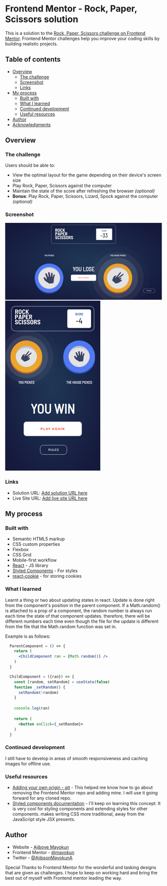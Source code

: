 # Frontend Mentor - Rock, Paper, Scissors solution

This is a solution to the [Rock, Paper, Scissors challenge on Frontend Mentor](https://www.frontendmentor.io/challenges/rock-paper-scissors-game-pTgwgvgH). Frontend Mentor challenges help you improve your coding skills by building realistic projects. 

## Table of contents

- [Overview](#overview)
  - [The challenge](#the-challenge)
  - [Screenshot](#screenshot)
  - [Links](#links)
- [My process](#my-process)
  - [Built with](#built-with)
  - [What I learned](#what-i-learned)
  - [Continued development](#continued-development)
  - [Useful resources](#useful-resources)
- [Author](#author)
- [Acknowledgments](#acknowledgments)


## Overview

### The challenge

Users should be able to:

- View the optimal layout for the game depending on their device's screen size
- Play Rock, Paper, Scissors against the computer
- Maintain the state of the score after refreshing the browser _(optional)_
- **Bonus**: Play Rock, Paper, Scissors, Lizard, Spock against the computer _(optional)_

### Screenshot

![](./src/design/screenshots/screenshot_desktop.png)
![](./src/design/screenshots/screenshot_mobile.png)

### Links

- Solution URL: [Add solution URL here](https://your-solution-url.com)
- Live Site URL: [Add live site URL here](https://your-live-site-url.com)

## My process

### Built with

- Semantic HTML5 markup
- CSS custom properties
- Flexbox
- CSS Grid
- Mobile-first workflow
- [React](https://reactjs.org/) - JS library
- [Styled Components](https://styled-components.com/) - For styles
- [react-cookie](https://www.npmjs.com/package/react-cookie) - for storing cookies

### What I learned

Learnt a thing or two about updating states in react. 
Update is done right from the component's position in the parent component. If a Math.random() is attached to a prop of a component, the random number is always run each time the state of that component updates. therefore, there will be different numbers each time even though the file for the update is different from the file that the Math.random function was set in.

Example is as follows:

```jsx
  ParentComponent = () => {
    return (
      <ChildComponent ran = {Math.random()} />
    )
  }
```

```jsx
  ChildComponent = ({ran}) => {
    const [random, setRandom] = useState(false)
    function _setRandom() {
      setRandom(!random)
    } 

    console.log(ran)
    
    return (
      <button onClick={_setRandom}>
    )
  }
```

### Continued development

I still have to develop in areas of smooth responsiveness and caching images for offline use.

### Useful resources

- [Adding your own origin - git](https://stackoverflow.com/questions/42830557/git-remote-add-origin-vs-remote-set-url-origin) - This helped me know how to go about removing the Frontend Mentor repo and adding mine. I will use it going forward for any cloned repo.
- [Styled components documentation](https://styled-components.com/docs) - I'll keep on learning this concept. It is very cool for styling components and extending styles for other components. makes writing CSS more traditional, away from the JavaScript style JSX presents.

## Author

- Website - [Ajiboye Mayokun](https://rock-and-paper-and-scissors.netlify.app/)
- Frontend Mentor - [@mayokun](https://www.frontendmentor.io/profile/mayokun)
- Twitter - [@AjibsonMayokunA](https://www.twitter.com/AjibsonMayokunA)


Special Thanks to Frontend Mentor for the wonderful and tasking designs that are given as challenges. I hope to keep on working hard and bring the best out of myself with Frontend mentor leading the way.
